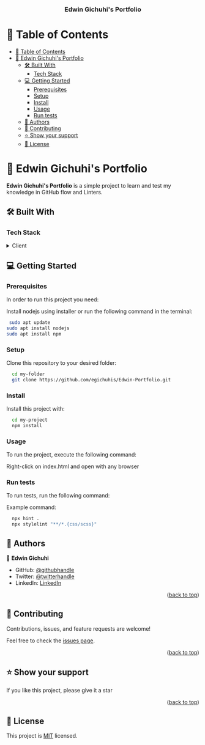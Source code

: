 <a name="readme-top"></a>

<div align="center">
  <br/>

  <h3><b>Edwin Gichuhi's Portfolio</b></h3>

</div>

<!-- TABLE OF CONTENTS -->

# 📗 Table of Contents

- [📗 Table of Contents](#-table-of-contents)
- [📖 Edwin Gichuhi's Portfolio ](#-edwin-gichuhis-portfolio-)
  - [🛠 Built With ](#-built-with-)
    - [Tech Stack ](#tech-stack-)
  - [💻 Getting Started ](#-getting-started-)
    - [Prerequisites](#prerequisites)
    - [Setup](#setup)
    - [Install](#install)
    - [Usage](#usage)
    - [Run tests](#run-tests)
  - [👥 Authors ](#-authors-)
  - [🤝 Contributing ](#-contributing-)
  - [⭐️ Show your support ](#️-show-your-support-)
  - [📝 License ](#-license-)

<!-- PROJECT DESCRIPTION -->

# 📖 Edwin Gichuhi's Portfolio <a name="about-project"></a>

**Edwin Gichuhi's Portfolio** is a simple project to learn and test my knowledge in GitHub flow and Linters.

## 🛠 Built With <a name="built-with"></a>

### Tech Stack <a name="tech-stack"></a>

<details>
  <summary>Client</summary>
  <ul>
    <li><a href="https://reactjs.org/">HTML</a></li>
    <li><a href="https://reactjs.org/">CSS</a></li>
  </ul>
</details>

<!-- GETTING STARTED -->

## 💻 Getting Started <a name="getting-started"></a>

### Prerequisites

In order to run this project you need:

Install nodejs using installer or run the following command in the terminal:

```sh
 sudo apt update
sudo apt install nodejs
sudo apt install npm
```

### Setup

Clone this repository to your desired folder:

```sh
  cd my-folder
  git clone https://github.com/egichuhis/Edwin-Portfolio.git
```

### Install

Install this project with:

```sh
  cd my-project
  npm install
```

### Usage

To run the project, execute the following command:

Right-click on index.html and open with any browser

### Run tests

To run tests, run the following command:

Example command:

```sh
  npx hint .
  npx stylelint "**/*.{css/scss}"
```

<!-- AUTHORS -->

## 👥 Authors <a name="authors"></a>

👤 **Edwin Gichuhi**

- GitHub: [@githubhandle](https://github.com/egichuhis/Edwin-Portfolio.git)
- Twitter: [@twitterhandle](https://twitter.com/egichuhis)
- LinkedIn: [LinkedIn](https://linkedin.com/in/edwin-gichuhi/)

<p align="right">(<a href="#readme-top">back to top</a>)</p>

<!-- CONTRIBUTING -->

## 🤝 Contributing <a name="contributing"></a>

Contributions, issues, and feature requests are welcome!

Feel free to check the [issues page](https://github.com/egichuhis/Edwin-Portfolio.git/issues).

<p align="right">(<a href="#readme-top">back to top</a>)</p>

<!-- SUPPORT -->

## ⭐️ Show your support <a name="support"></a>

If you like this project, please give it a star

<p align="right">(<a href="#readme-top">back to top</a>)</p>

<!-- LICENSE -->

## 📝 License <a name="license"></a>

This project is [MIT](./MIT.md) licensed.


[def]: #-built-with-